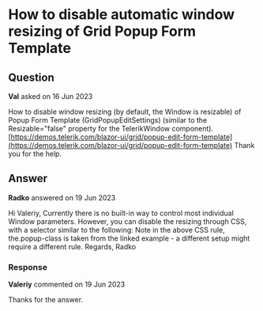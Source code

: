 # How to disable automatic window resizing of Grid Popup Form Template

## Question

**Val** asked on 16 Jun 2023

How to disable window resizing (by default, the Window is resizable) of Popup Form Template (GridPopupEditSettings) (similar to the Resizable="false" property for the TelerikWindow component). [https://demos.telerik.com/blazor-ui/grid/popup-edit-form-template](https://demos.telerik.com/blazor-ui/grid/popup-edit-form-template) Thank you for the help.

## Answer

**Radko** answered on 19 Jun 2023

Hi Valeriy, Currently there is no built-in way to control most individual Window parameters. However, you can disable the resizing through CSS, with a selector similar to the following: <style>.popup-class.k-resize-handle { pointer-events: none;
}
</style> Note in the above CSS rule, the.popup-class is taken from the linked example - a different setup might require a different rule. Regards, Radko

### Response

**Valeriy** commented on 19 Jun 2023

Thanks for the answer.
